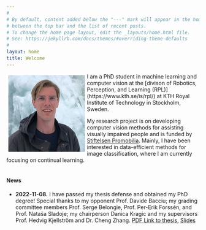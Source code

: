 ```yaml
---
#
# By default, content added below the "---" mark will appear in the home page
# between the top bar and the list of recent posts.
# To change the home page layout, edit the _layouts/home.html file.
# See: https://jekyllrb.com/docs/themes/#overriding-theme-defaults
#
layout: home
title: Welcome
---
```


<!-- ![portrait](images/mklas.png "yoguapo") -->
<img style="float: left; border: 5px solid white" width="200" src="images/mklas.png" alt="yoguapo">
I am a PhD student in machine learning and computer vision at the [divison of Robotics, Perception, and Learning (RPL)](https://www.kth.se/is/rpl/) 
at KTH Royal Institute of Technology in Stockholm, Sweden. 

My research project is on developing computer vision methods for assisting visually impaired people and is funded by [Stiftelsen Promobilia](https://www.promobilia.se/). 
Mainly, I have been interested in data-efficient methods for image classification, where I am currently focusing on continual learning.<br><br>


#### **News**

* **2022-11-08.** I have passed my thesis defense and obtained my PhD degree! Special thanks to my opponent Prof. Davide Bacciu; my grading committee members Prof. Serge Belongie, Prof. Per-Erik Forssén, and Prof. Nataša Sladoje; my chairperson Danica Kragic and my supervisors Prof. Hedvig Kjellström and Dr. Cheng Zhang. 
[PDF Link to thesis](https://marcusklasson.github.io/files/phdthesis_MarcusKlasson.pdf), [Slides](https://marcusklasson.github.io/files/phdthesis_slides.pdf)

<!--
* **2022-10-24.** I will defend my thesis on November 8. 
The defense starts at 9.00 (Swedish time) in Room F3 at KTH Campus and will also be on [Zoom](https://kth-se.zoom.us/j/61189313070).<br> 
[PDF Link to thesis](https://marcusklasson.github.io/files/phdthesis_MarcusKlasson.pdf),
[Info about event at kth.se](https://www.kth.se/en/om/mot/kalender/fine-grained-and-continual-visual-recognition-for-assisting-visually-impaired-people-1.1199637?date=2022-11-08&orgdate=2022-11-08&length=1&orglength=1).
-->

<!--
**Summary of PhD research:**
*My PhD research has been on developing computer vision methods for assisting people with visual impairment. 
Early on, my research focused on the study of image classification for visual assistance when grocery shopping using a mobile phone. 
Here, we applied a variational autoencoder for fusing mobile phone images together with web-scraped images and text descriptions of groceries to train more accurate classifiers, compared to training with mobile phone images only. 
More recently, I have worked with replay-based continual learning motivated by mitigating catastrophic forgetting of image classifiers in user personalization scenarios. 
Our focus has been on showing the benefits of scheduling which tasks to replay at different time intervals, which is necessary in scenarios where the number of tasks exceeds the replay memory size. 
Currently, we are aiming to use reinforcement learning for learning replay scheduling policies that can generalize better than replaying all seen tasks equally.*
-->
